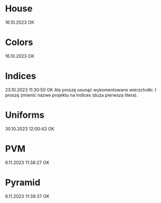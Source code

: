 # House

16.10.2023  OK 

# Colors

16.10.2023  OK

# Indices

23.10.2023 11:30:50 OK
Ale proszę usunąć wykomentowane wierzchołki.
I proszę zmienić nazwe projektu na Indices (duża pierwsza litera).

# Uniforms

30.10.2023 12:00:43 OK

# PVM

6.11.2023 11:38:27 OK

# Pyramid

6.11.2023 11:39:37 OK


